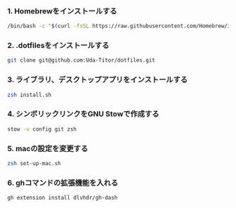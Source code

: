 ### 1. Homebrewをインストールする

```zsh
/bin/bash -c "$(curl -fsSL https://raw.githubusercontent.com/Homebrew/install/HEAD/install.sh)"
```

### 2. .dotfilesをインストールする

```zsh
git clone git@github.com:Uda-Titor/dotfiles.git
```
### 3. ライブラリ、デスクトップアプリをインストールする

```zsh
zsh install.sh
```

### 4. シンボリックリンクをGNU Stowで作成する

```zsh
stow -v config git zsh
```

### 5. macの設定を変更する

```zsh
zsh set-up-mac.sh
```

### 6. ghコマンドの拡張機能を入れる

```zsh
gh extension install dlvhdr/gh-dash
```
